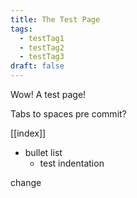 ```yaml
---
title: The Test Page
tags:
  - testTag1
  - testTag2
  - testTag3
draft: false
---
```


Wow! A test page!

Tabs to spaces pre commit?

[[index]]

- bullet list
	- test indentation

change